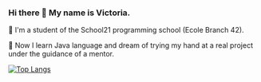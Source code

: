 


### Hi there 👋 My name is Victoria. 
  
  
🌱 I'm a student of the School21 programming school (Ecole Branch 42). 

🔭 Now I learn Java language and dream of trying my hand at a real project under the guidance of a mentor.


[![Top Langs](https://github-readme-stats.vercel.app/api/top-langs/?username=nasoviva&layout=4)](https://github.com/nasoviva/github-readme-stats)
